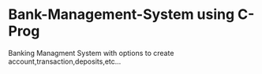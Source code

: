 # Bank-Management-System using C-Prog
Banking Managment System with options to create account,transaction,deposits,etc...
